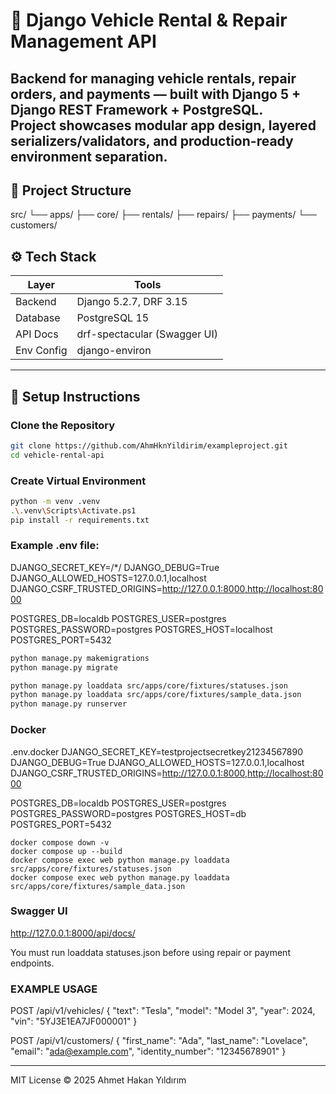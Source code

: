 # 🚗 Django Vehicle Rental & Repair Management API
Backend for managing **vehicle rentals, repair orders, and payments** — built with **Django 5 + Django REST Framework + PostgreSQL**.  
Project showcases modular app design, layered serializers/validators, and production-ready environment separation.
---

## 🧩 Project Structure
src/
└── apps/
├── core/
├── rentals/
├── repairs/
├── payments/
└── customers/

## ⚙️ Tech Stack

| Layer       | Tools                              |
|--------------|------------------------------------|
| Backend      | Django 5.2.7, DRF 3.15             |
| Database     | PostgreSQL 15                      |
| API Docs     | drf-spectacular (Swagger UI)       |
| Env Config   | django-environ                     |

---

## 🚀 Setup Instructions

### Clone the Repository
```bash
git clone https://github.com/AhmHknYildirim/exampleproject.git
cd vehicle-rental-api
```

### Create Virtual Environment
```bash
python -m venv .venv
.\.venv\Scripts\Activate.ps1
pip install -r requirements.txt
```
### Example .env file:

DJANGO_SECRET_KEY=/*/
DJANGO_DEBUG=True
DJANGO_ALLOWED_HOSTS=127.0.0.1,localhost
DJANGO_CSRF_TRUSTED_ORIGINS=http://127.0.0.1:8000,http://localhost:8000

POSTGRES_DB=localdb
POSTGRES_USER=postgres
POSTGRES_PASSWORD=postgres
POSTGRES_HOST=localhost
POSTGRES_PORT=5432

```bash
python manage.py makemigrations
python manage.py migrate

python manage.py loaddata src/apps/core/fixtures/statuses.json
python manage.py loaddata src/apps/core/fixtures/sample_data.json
python manage.py runserver
```
### Docker
.env.docker
DJANGO_SECRET_KEY=testprojectsecretkey21234567890
DJANGO_DEBUG=True
DJANGO_ALLOWED_HOSTS=127.0.0.1,localhost
DJANGO_CSRF_TRUSTED_ORIGINS=http://127.0.0.1:8000,http://localhost:8000

POSTGRES_DB=localdb
POSTGRES_USER=postgres
POSTGRES_PASSWORD=postgres
POSTGRES_HOST=db
POSTGRES_PORT=5432

```
docker compose down -v
docker compose up --build
docker compose exec web python manage.py loaddata src/apps/core/fixtures/statuses.json
docker compose exec web python manage.py loaddata src/apps/core/fixtures/sample_data.json
```

### Swagger UI
http://127.0.0.1:8000/api/docs/

You must run loaddata statuses.json before using repair or payment endpoints.

### EXAMPLE USAGE
POST /api/v1/vehicles/
{
  "text": "Tesla",
  "model": "Model 3",
  "year": 2024,
  "vin": "5YJ3E1EA7JF000001"
}

POST /api/v1/customers/
{
  "first_name": "Ada",
  "last_name": "Lovelace",
  "email": "ada@example.com",
  "identity_number": "12345678901"
}

---
MIT License © 2025 Ahmet Hakan Yıldırım